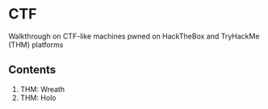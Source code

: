 # CTF
Walkthrough on CTF-like machines pwned on HackTheBox and TryHackMe (THM) platforms

## Contents
1. THM: Wreath
2. THM: Holo
